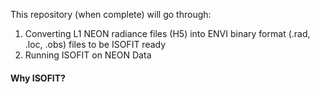 This repository (when complete) will go through:
1. Converting L1 NEON radiance files (H5) into ENVI binary format (.rad, .loc, .obs) files to be ISOFIT ready
2. Running ISOFIT on NEON Data

#### Why ISOFIT?
